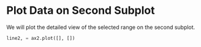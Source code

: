 # Plot Data on Second Subplot

We will plot the detailed view of the selected range on the second subplot.

```python
line2, = ax2.plot([], [])
```
